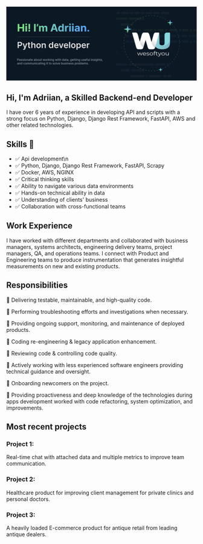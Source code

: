 ![Banner-Github-Adriian](Banner-Github-Adriian.jpg)
## Hi, I'm Adriian, a Skilled Backend-end Developer

I have over 6 years of experience in developing API and scripts with a strong focus on Python, Django, Django Rest Framework, FastAPI, AWS and other related technologies.

## Skills 🦾

- ✅ Api development\n
- ✅ Python, Django, Django Rest Framework, FastAPI, Scrapy
- ✅ Docker, AWS, NGINX
- ✅ Critical thinking skills
- ✅ Ability to navigate various data environments
- ✅ Hands-on technical ability in data
- ✅ Understanding of clients' business
- ✅ Collaboration with cross-functional teams

## Work Experience

I have worked with different departments and collaborated with business managers, systems architects, engineering delivery teams, project managers, QA, and operations teams. I connect with Product and Engineering teams to produce instrumentation that generates insightful measurements on new and existing products.

## Responsibilities
📌 Delivering testable, maintainable, and high-quality code.

📌 Performing troubleshooting efforts and investigations when necessary.

📌 Providing ongoing support, monitoring, and maintenance of deployed products.

📌 Coding re-engineering & legacy application enhancement.

📌 Reviewing code & controlling code quality.

📌 Actively working with less experienced software engineers providing technical guidance and oversight.

📌 Onboarding newcomers on the project.

📌 Providing proactiveness and deep knowledge of the technologies during apps development worked with code refactoring, system optimization, and improvements.

## Most recent projects 
### Project 1: 
Real-time chat with attached data and multiple metrics to improve team communication.
### Project 2:
Healthcare product for improving client management for private clinics and personal doctors.
### Project 3:
A heavily loaded E-commerce product for antique retail from leading antique dealers.


